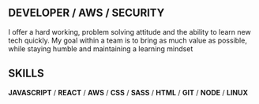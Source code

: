 ## DEVELOPER / AWS / SECURITY
I offer a hard working, problem solving attitude and the ability to learn new tech quickly. My goal within a team is to bring as much value as possible, while staying humble and maintaining a learning mindset

## SKILLS
**JAVASCRIPT** / **REACT** / **AWS** / **CSS** / **SASS** / **HTML** / **GIT** / **NODE** / **LINUX**
